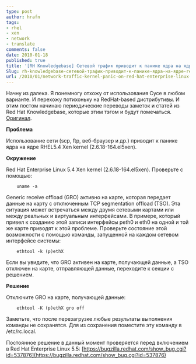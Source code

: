 ```yaml
---
type: post
author: hrafn
tags:
- rhel
- xen
- network
- translate
comments: false
date: 2010-01-18
published: true
title: '[RH Knowledgebase] Сетевой трафик приводит к панике ядра на ядре Red Hat Enterprise Linux'
Slug: rh-knowledgebase-сетевой-трафик-приводит-к-панике-ядра-на-ядре-red-hat-enterprise
url: /2010/01/network-traffic-kernel-panic-on-red-hat-enterprise-linux-5-4-xen
---
```


Начну из далека. Я понемногу отхожу от использования Сусе в любом варианте. И
перехожу потихоньку на RedHat-based дистрибутивы. И этим постом начинаю
периодические переводы заметок и статей из Red Hat Knowledgebase, которые этим
тэгом и будут помечаться.
[Оригинал](http://kbase.redhat.com/faq/docs/DOC-23816).

**Проблема**

Использование сети (scp, ftp, веб-браузер и др.) приводит к панике ядра на
ядре RHEL5.4 Xen kernel (2.6.18-164.el5xen).

**Окружение**

Red Hat Enterprise Linux 5.4 Xen kernel (2.6.18-164.el5xen). Проверьте с
помощью:

		uname -a

Generic receive offload (GRO) активно на карте, которая передает данные на
карту с отключенным TCP segmentation offload (TSO). Эта ситуация может
встречаться между двумя сетевыми картами или между реальных и виртуальным
интерфейсами. В примере, который привел к созданию этой записи интерфейсы
peth0 и eth0 на одной и той же карте приводят к этой проблеме. Проверьте
состояние этой возможности с помощью команды, запущенной на каждом сетевом
интерфейсе системы:

		ethtool -k (p)ethX

Если вы увидите, что GRO активен на карте, получающей данные, а TSO отключен
на карте, отправляющей данные, переходите к секции с решением.

**Решение**

Отключите GRO на карте, получающей данные:

		ethtool -K (p)ethX gro off

Заметьте, что после перезагрузке любые результаты выполнения команды не
сохранятся. Для из сохранения поместите эту команду в /etc/rc.local.

Постоянное решение в данный момент проверяется перед включением в Red Hat
Enterprise Linux 5.5: [https://bugzilla.redhat.com/show_bug.cgi?id=537876](https://bugzilla.redhat.com/show_bug.cgi?id=537876)

